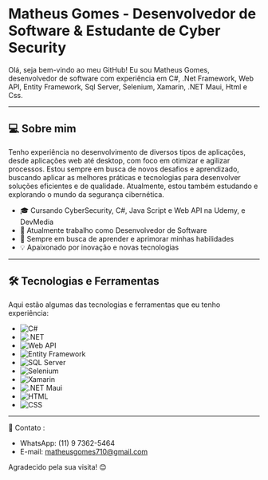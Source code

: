 # Matheus Gomes - Desenvolvedor de Software & Estudante de Cyber Security

Olá, seja bem-vindo ao meu GitHub! Eu sou Matheus Gomes, desenvolvedor de software com experiência em C#, .Net Framework, Web API, Entity Framework, Sql Server, Selenium, Xamarin, .NET Maui, Html e Css. 

---

## 💻 Sobre mim

Tenho experiência no desenvolvimento de diversos tipos de aplicações, desde aplicações web até desktop, com foco em otimizar e agilizar processos. Estou sempre em busca de novos desafios e aprendizado, buscando aplicar as melhores práticas e tecnologias para desenvolver soluções eficientes e de qualidade. Atualmente, estou também estudando e explorando o mundo da segurança cibernética.

- 🎓 Cursando CyberSecurity, C#, Java Script e Web API na Udemy, e DevMedia
- 💼 Atualmente trabalho como Desenvolvedor de Software
- 🚀 Sempre em busca de aprender e aprimorar minhas habilidades
- 💡 Apaixonado por inovação e novas tecnologias



---

## 🛠️ Tecnologias e Ferramentas

Aqui estão algumas das tecnologias e ferramentas que eu tenho experiência:

- ![C#](https://img.shields.io/badge/-CSharp-239120?style=flat-square&logo=csharp&logoColor=white)
- ![.NET](https://img.shields.io/badge/-.NET-512BD4?style=flat-square&logo=dotnet&logoColor=white)
- ![Web API](https://img.shields.io/badge/-WebAPI-512BD4?style=flat-square&logo=microsoft&logoColor=white)
- ![Entity Framework](https://img.shields.io/badge/-Entity_Framework-512BD4?style=flat-square&logo=microsoft&logoColor=white)
- ![SQL Server](https://img.shields.io/badge/-SQL_Server-CC2927?style=flat-square&logo=microsoftsqlserver&logoColor=white)
- ![Selenium](https://img.shields.io/badge/-Selenium-43B02A?style=flat-square&logo=selenium&logoColor=white)
- ![Xamarin](https://img.shields.io/badge/-Xamarin-3498DB?style=flat-square&logo=xamarin&logoColor=white)
- ![.NET Maui](https://img.shields.io/badge/-.NET_Maui-512BD4?style=flat-square&logo=dotnet&logoColor=white)
- ![HTML](https://img.shields.io/badge/-HTML-E34F26?style=flat-square&logo=html5&logoColor=white)
- ![CSS](https://img.shields.io/badge/-CSS-1572B6?style=flat-square&logo=css3&logoColor=white)

---

📧 Contato : 

- WhatsApp: (11) 9 7362-5464
- E-mail: matheusgomes710@gmail.com

Agradecido pela sua visita! 😊
